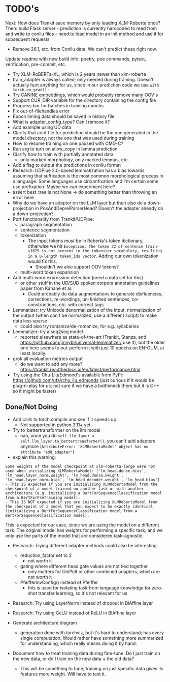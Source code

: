 # TODO's

Next: How does Trankit save memory by only loading XLM-Roberta once?
Then: build Flask server - prediction is currently hardcoded to read from and write to conllu files - need to load model in an init method and use it for subsequent requests

-   Remove 26.1, etc. from Conllu data. We can't predict these right now.

Update readme with new build info: poetry, poe commands, pytest, verification, pre-commit, etc.

-   Try XLM-RoBERTa-XL, which is 2 years newer than xlm-roberta
-   train_adapter is always called; only needed during training. Doesn't actually hurt anything for us, since in our prediction code we use `with torch.no_grad():`
-   Try CANINE embeddings, which would probably remove many OOV's
-   Support CUR_DIR variable for the directory containing the config file
-   Progress bar for batches in training epochs
-   Fix out-of-filehandles error
-   Epoch timing data should be saved in history file
-   What is adapter_config_type? Can I remove it?
-   Add example using UD data
-   Clarify that conf file for prediction should be the one generated in the model directory, not the one that was used during training
-   How to resume training on one paused with CMD-C?
-   Run arg to turn on allow_copy in lemma prediction
-   Clarify how to train with partially annotated data
    -   only marked morphology, only marked lemmas, etc.
-   Add a flag to output the predictions in conllu format
-   Research: UDPipe 2.0-based lemmatization has a bias towards assuming that suffixation is the most common morphological process in a language. Some languages use circumfixation and I'm certain some use prefixation. Maybe we can experiment here?
-   assert best_tree is not None -> do something better than throwing an error here
-   Why do we have an adapter on the LLM layer but then also do a down-projection in PosAndDeprelParserHead? Doesn't the adapter already do a down-projection?
-   Port functionality from Trankit/UDPipe:
    -   paragraph segmentation
    -   sentence segmentation
    -   tokenization
        -   The input tokens _must_ be in Roberta's token dictionary, otherwise we hit `Exception: The token 22 of sentence train-s1679 is not present in the tokenizer vocabulary, resulting in a 0-length token_ids vector`. Adding our own tokenization would fix this.
            -   Shouldn't we also support OOV tokens?
    -   multi-word token expansion
-   Add multi-word expression detection (need a data set for this)
    -   or other stuff in the UD/SUD spoken corpora annotation guidelines paper from Kahane et al.
        -   Could probably do data augmentations to generate disfluencies, corrections, re-wordings, un-finished sentences, co-constructions, etc. with correct tags
-   Lemmatizer: try Unicode denormalization of the input, normalization of the output (when can't be normalized, use a different script) to make data less sparse
    -   could also try romanize/de-romanize, for e.g. syllabaries
-   Lemmatizer: try a seq2seq model
    -   reported elsewhere as state-of-the-art (Trankit, Stanza, and https://github.com/jmnybl/universal-lemmatizer/ use it), but the older one here seems to out-perform it with just 10 epochs on EN-GUM, at least locally.
-   grok all evaluation metrics output
    -   do we want to add any more? https://trankit.readthedocs.io/en/latest/performance.html
-   Try using the Chu-Liu/Edmond's available from PyPi: https://github.com/ufal/chu_liu_edmonds (just curious if it would be plug-n-play for us; not sure if we have a bottleneck there but it is C++ so it might be faster)

## Done/Not Doing

-   Add calls to torch.compile and see if it speeds up
    -   Not supported in python 3.11+ yet
-   Try to_bettertransformer on the llm model
    -   nah, once you do `self.llm_layer = self.llm_layer.to_bettertransformer()`, you can't add adapters anymore (`AttributeError: 'XLMRobertaModel' object has no attribute 'add_adapter'`)
-   explain this warning:

```
Some weights of the model checkpoint at xlm-roberta-large were not used when initializing XLMRobertaModel: ['lm_head.dense.bias', 'lm_head.layer_norm.weight', 'lm_head.dense.weight', 'lm_head.layer_norm.bias', 'lm_head.decoder.weight', 'lm_head.bias']
- This IS expected if you are initializing XLMRobertaModel from the checkpoint of a model trained on another task or with another architecture (e.g. initializing a BertForSequenceClassification model from a BertForPreTraining model).
- This IS NOT expected if you are initializing XLMRobertaModel from the checkpoint of a model that you expect to be exactly identical (initializing a BertForSequenceClassification model from a BertForSequenceClassification model).
```

This is expected for our case, since we are using the model on a different task. The original model has weights for performing a specific task, and we only use the parts of the model that are considered task-agnostic.

-   Research: Trying different adapter methods could also be interesting.
    -   reduction_factor set to 2
        -   not worth it
    -   gating where different head gate values are not tied together
        -   only matters for UniPelt or other combined adapters, which are not worth it
    -   PfeifferInvConfig() instead of Pfeiffer
        -   this is used for isolating task from language knowledge for zero-shot transfer learning, so it's not relevant for us
-   Research: Try using LayerNorm instead of dropout in BiAffine layer
-   Research: Try using GeLU instead of ReLU in BiAffine layer
-   Generate architecture diagram

    -   generation done with torchviz, but it's hard to understand; has every single computation. Would rather have something more summarized for understanding, which really means doing it by hand.

-   Document how to treat training data during fine-tune. Do I just train on the new data, or do I train on the new data + the old data?
    -   This will be something to tune; training on just specific data gives its features more weight. Will have to test it.

